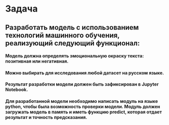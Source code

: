 # Задача
## Разработать модель с использованием технологий машинного обучения, реализующий следующий функционал:
   #### Модель должна определять эмоциональную окраску текста: позитивная или негативная.
   #### Можно выбирать для исследования любой датасет на русском языке.
   #### Результат разработки модели должен быть зафиксирован в Jupyter Notebook.
   #### Для разработанной модели необходимо написать модуль на языке python, чтобы была возможность проверки модели. Модуль должен загружать модель в память и иметь функцию predict, которая отдает результат и точность предсказания.
